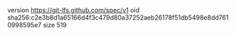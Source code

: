 version https://git-lfs.github.com/spec/v1
oid sha256:c2e3b8d1a65166d4f3c479d80a37252aeb26178f51db5498e8dd7610998595e7
size 519
